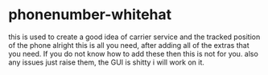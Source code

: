 # phonenumber-whitehat
this is used to create a good idea of carrier service and the tracked position of the phone
alright this is all you need, after adding all of the extras that you need. If you do not know how to add these then this is not for you. 
also any issues just raise them, the GUI is shitty i will work on it.
